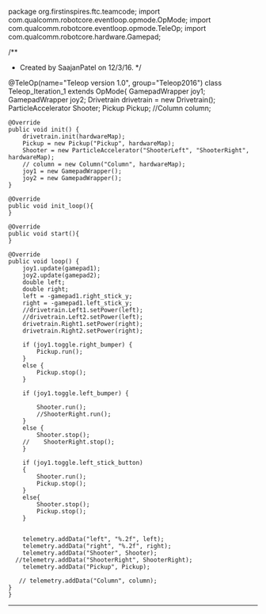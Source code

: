 package org.firstinspires.ftc.teamcode;
import com.qualcomm.robotcore.eventloop.opmode.OpMode;
import com.qualcomm.robotcore.eventloop.opmode.TeleOp;
import com.qualcomm.robotcore.hardware.Gamepad;

/**
 * Created by SaajanPatel on 12/3/16.
 */

@TeleOp(name="Teleop version 1.0", group="Teleop2016")
 class Teleop_Iteration_1 extends OpMode{
    GamepadWrapper joy1;
    GamepadWrapper joy2;
    Drivetrain drivetrain = new Drivetrain();
    ParticleAccelerator Shooter;
    Pickup Pickup;
    //Column column;

    @Override
    public void init() {
        drivetrain.init(hardwareMap);
        Pickup = new Pickup("Pickup", hardwareMap);
        Shooter = new ParticleAccelerator("ShooterLeft", "ShooterRight", hardwareMap);
        // column = new Column("Column", hardwareMap);
        joy1 = new GamepadWrapper();
        joy2 = new GamepadWrapper();
    }

    @Override
    public void init_loop(){
    }

    @Override
    public void start(){
    }

    @Override
    public void loop() {
        joy1.update(gamepad1);
        joy2.update(gamepad2);
        double left;
        double right;
        left = -gamepad1.right_stick_y;
        right = -gamepad1.left_stick_y;
        //drivetrain.Left1.setPower(left);
        //drivetrain.Left2.setPower(left);
        drivetrain.Right1.setPower(right);
        drivetrain.Right2.setPower(right);

        if (joy1.toggle.right_bumper) {
            Pickup.run();
        }
        else {
            Pickup.stop();
        }

        if (joy1.toggle.left_bumper) {

            Shooter.run();
            //ShooterRight.run();
        }
        else {
            Shooter.stop();
        //    ShooterRight.stop();
        }

        if (joy1.toggle.left_stick_button)
        {
            Shooter.run();
            Pickup.stop();
        }
        else{
            Shooter.stop();
            Pickup.stop();
        }


        telemetry.addData("left", "%.2f", left);
        telemetry.addData("right", "%.2f", right);
        telemetry.addData("Shooter", Shooter);
      //telemetry.addData("ShooterRight", ShooterRight);
        telemetry.addData("Pickup", Pickup);

       // telemetry.addData("Column", column);
    }
    }

________________________________________


